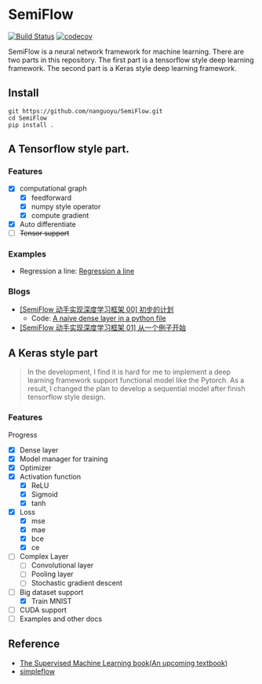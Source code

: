 

# SemiFlow
[![Build Status](https://travis-ci.com/nanguoyu/SemiFlow.svg?branch=master)](https://travis-ci.com/nanguoyu/SemiFlow)
[![codecov](https://codecov.io/gh/nanguoyu/SemiFlow/branch/master/graph/badge.svg)](https://codecov.io/gh/nanguoyu/SemiFlow)


SemiFlow is a neural network framework for machine learning. There are two parts in this repository.
The first part is a tensorflow style deep learning framework. The second part is a Keras style
deep learning framework.

## Install

``` 
git https://github.com/nanguoyu/SemiFlow.git
cd SemiFlow
pip install .
```

## A Tensorflow style part.

### Features
- [x] computational graph
    - [x] feedforward
    - [x] numpy style operator
    - [x] compute gradient
- [x] Auto differentiate
- [ ] <del>Tensor support</del>

### Examples
- Regression a line: [Regression a line](tests/test_engine_compute_gradients.py)


### Blogs
 - [[SemiFlow 动手实现深度学习框架 00] 初步的计划](https://www.nanguoyu.com/semiflow-00)
    - Code: [A naive dense layer in a python file](./A%20naive%20example)
 - [[SemiFlow 动手实现深度学习框架 01] 从一个例子开始](https://www.nanguoyu.com/semiflow-01)


## A Keras style part
> In the development, I find it is hard for me to implement a deep learning 
> framework support functional model like the Pytorch. As a result, I changed
> the plan to develop a sequential model after finish tensorflow style design.

### Features

Progress
- [x] Dense layer
- [x] Model manager for training
- [x] Optimizer
- [x] Activation function
    - [x] ReLU
    - [x] Sigmoid
    - [x] tanh
- [x] Loss
    - [x] mse
    - [x] mae
    - [x] bce
    - [x] ce
- [ ] Complex Layer
    - [ ] Convolutional layer
    - [ ] Pooling layer
    - [ ] Stochastic gradient descent
- [ ] Big dataset support
    - [x] Train MNIST
- [ ] CUDA support
- [ ] Examples and other docs

## Reference
- [The Supervised Machine Learning book(An upcoming textbook)](http://smlbook.org/)
- [simpleflow](https://github.com/PytLab/simpleflow)
